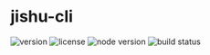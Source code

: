 # jishu-cli

![version](https://img.shields.io/github/package-json/v/jishu-lowcode/cli) ![license](https://img.shields.io/github/license/jishu-lowcode/cli) ![node version](https://img.shields.io/node/v/jishu-cli) ![build status](https://img.shields.io/github/workflow/status/jishu-lowcode/cli/publish)
